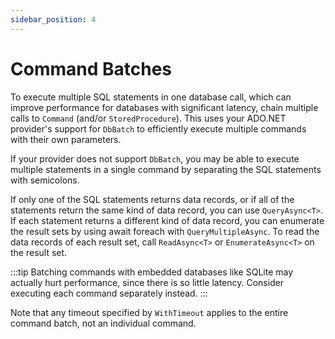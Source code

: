 ```yaml
---
sidebar_position: 4
---
```


# Command Batches

To execute multiple SQL statements in one database call, which can improve performance for databases with significant latency, chain multiple calls to `Command` (and/or `StoredProcedure`). This uses your ADO.NET provider's support for `DbBatch` to efficiently execute multiple commands with their own parameters.

If your provider does not support `DbBatch`, you may be able to execute multiple statements in a single command by separating the SQL statements with semicolons.

If only one of the SQL statements returns data records, or if all of the statements return the same kind of data record, you can use `QueryAsync<T>`.
If each statement returns a different kind of data record, you can enumerate the result sets by using await foreach with `QueryMultipleAsync`. To read the data records of each result set, call `ReadAsync<T>` or `EnumerateAsync<T>` on the result set.

:::tip
Batching commands with embedded databases like SQLite may actually hurt performance, since there is so little latency. Consider executing each command separately instead.
:::

Note that any timeout specified by `WithTimeout` applies to the entire command batch, not an individual command.

